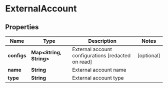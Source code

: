 
# ExternalAccount

## Properties
Name | Type | Description | Notes
------------ | ------------- | ------------- | -------------
**configs** | **Map&lt;String, String&gt;** | External account configurations [redacted on read] |  [optional]
**name** | **String** | External account name | 
**type** | **String** | External account type | 



